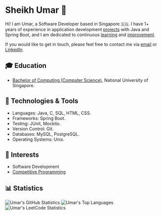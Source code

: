 # Sheikh Umar 👋

Hi!
I am Umar, a Software Developer based in Singapore 🇸🇬.
I have 1+ years of experience in application development [projects](https://github.com/shumarb/projects)
with Java and Spring Boot,
and I am dedicated to continuous [learning](https://github.com/shumarb/learning)
and [improvement](https://github.com/shumarb/improvement).

If you would like to get in touch,
please feel
free to contact me via [email](mailto:shumarb@outlook.com) or [LinkedIn](https://www.linkedin.com/in/shumarb/).

## 🎓 Education
- [Bachelor of Computing (Computer Science)](https://github.com/shumarb/coursework), National University of Singapore.

## 🔧 Technologies & Tools 
- Languages: Java, C, SQL, HTML, CSS.
- Frameworks: Spring Boot.
- Testing: JUnit, Mockito.
- Version Control: Git.
- Databases: MySQL, PostgreSQL.
- Operating Systems: Unix.

## 🌱 Interests
- Software Development
- [Competitive Programming](https://github.com/shumarb/training/tree/main/competitive-programming)

## 📊 Statistics
![Umar's GitHub Statistics](https://github-readme-stats.vercel.app/api?username=shumarb&theme=github_dark&show_icons=true)
![Umar's Top Languages](https://github-readme-stats.vercel.app/api/top-langs/?username=shumarb&layout=compact&theme=github_dark)
![Umar's LeetCode Statistics](https://leetcard.jacoblin.cool/shumarb?theme=dark)
